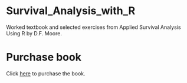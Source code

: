 # Survival_Analysis_with_R
Worked textbook and selected exercises from Applied Survival Analysis Using R by
D.F. Moore.

# Purchase book
Click [here](https://www.springer.com/gp/book/9783319312439) to purchase the book.
